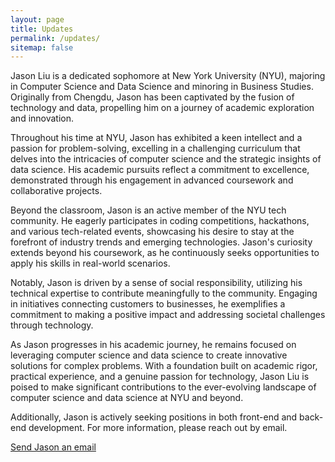 ```yaml
---
layout: page
title: Updates
permalink: /updates/
sitemap: false
---
```


Jason Liu is a dedicated sophomore at New York University (NYU), majoring in Computer Science and Data Science and minoring in Business Studies. Originally from Chengdu, Jason has been captivated by the fusion of technology and data, propelling him on a journey of academic exploration and innovation.

Throughout his time at NYU, Jason has exhibited a keen intellect and a passion for problem-solving, excelling in a challenging curriculum that delves into the intricacies of computer science and the strategic insights of data science. His academic pursuits reflect a commitment to excellence, demonstrated through his engagement in advanced coursework and collaborative projects.

Beyond the classroom, Jason is an active member of the NYU tech community. He eagerly participates in coding competitions, hackathons, and various tech-related events, showcasing his desire to stay at the forefront of industry trends and emerging technologies. Jason's curiosity extends beyond his coursework, as he continuously seeks opportunities to apply his skills in real-world scenarios.

Notably, Jason is driven by a sense of social responsibility, utilizing his technical expertise to contribute meaningfully to the community. Engaging in initiatives connecting customers to businesses, he exemplifies a commitment to making a positive impact and addressing societal challenges through technology.

As Jason progresses in his academic journey, he remains focused on leveraging computer science and data science to create innovative solutions for complex problems. With a foundation built on academic rigor, practical experience, and a genuine passion for technology, Jason Liu is poised to make significant contributions to the ever-evolving landscape of computer science and data science at NYU and beyond.

Additionally, Jason is actively seeking positions in both front-end and back-end development. For more information, please reach out by email.

<a target='_blank' href='mailto:ljs11141118@gmail.com'><span class="icon-mail"></span> Send Jason an email</a>
